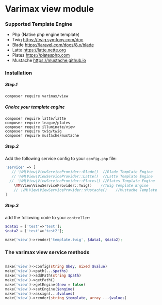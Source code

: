 #  Varimax view module

### Supported Template Engine

- Php (Native php engine template)
- Twig https://twig.symfony.com/doc
- Blade https://laravel.com/docs/8.x/blade
- Latte https://latte.nette.org
- Plates https://platesphp.com
- Mustache https://mustache.github.io



### Installation

##### Step.1 
```
composer require varimax/view 
```

##### Choice your template engine
```
composer require latte/latte
composer require league/plates
composer require illuminate/view
composer require twig/twig
composer require mustache/mustache
```


##### Step.2
Add the following service config to your `config.php` file:
```php
'service' => [
   // \VM\View\ViewServiceProvider::Blade()  //Blade Template Engine
   // \VM\View\ViewServiceProvider::Latte()  //Latte Template Engine
  //  \VM\View\ViewServiceProvider::Plates() //Plates Template Engine
    \VM\View\ViewServiceProvider::Twig()    //Twig Template Engine
    // \VM\View\ViewServiceProvider::Mustache()    //Mustache Template Engine
]
```


##### Step.3

add the following code to your `controller`:

```php
$data1 = ['test'=>'test'];
$data2 = ['test'=>'test2'];

make('view')->render('template.twig', $data1, $data2);
```


### The varimax view service methods
```php

make('view')->config(string $key, mixed $value)
make('view')->path(...$paths)
make('view')->addPath(string $path)
make('view')->getPath()
make('view')->getEngine($new = false)
make('view')->setEngine($engine)
make('view')->assign(...$values)
make('view')->render(string $template, array ...$values)

```